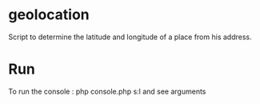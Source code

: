geolocation
===========

Script to determine the latitude and longitude of a place from his address.

Run
===

To run the console : php console.php s:l and see arguments

